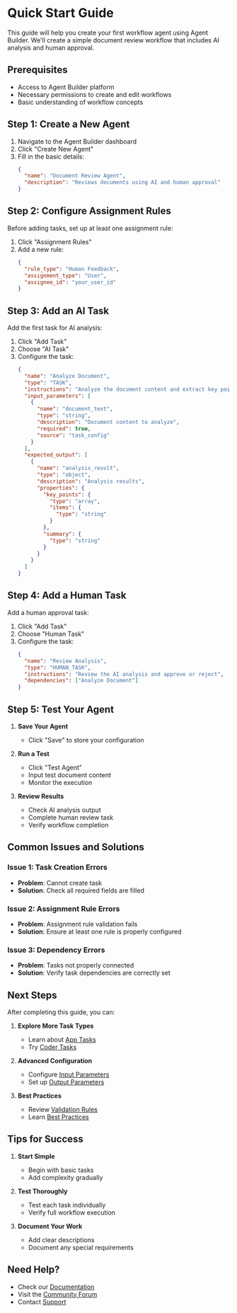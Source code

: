 # Quick Start Guide

This guide will help you create your first workflow agent using Agent Builder. We'll create a simple document review workflow that includes AI analysis and human approval.

## Prerequisites
- Access to Agent Builder platform
- Necessary permissions to create and edit workflows
- Basic understanding of workflow concepts

## Step 1: Create a New Agent

1. Navigate to the Agent Builder dashboard
2. Click "Create New Agent"
3. Fill in the basic details:
   ```json
   {
     "name": "Document Review Agent",
     "description": "Reviews documents using AI and human approval"
   }
   ```

## Step 2: Configure Assignment Rules

Before adding tasks, set up at least one assignment rule:

1. Click "Assignment Rules"
2. Add a new rule:
   ```json
   {
     "rule_type": "Human Feedback",
     "assignment_type": "User",
     "assignee_id": "your_user_id"
   }
   ```

## Step 3: Add an AI Task

Add the first task for AI analysis:

1. Click "Add Task"
2. Choose "AI Task"
3. Configure the task:
   ```json
   {
     "name": "Analyze Document",
     "type": "TASK",
     "instructions": "Analyze the document content and extract key points",
     "input_parameters": [
       {
         "name": "document_text",
         "type": "string",
         "description": "Document content to analyze",
         "required": true,
         "source": "task_config"
       }
     ],
     "expected_output": [
       {
         "name": "analysis_result",
         "type": "object",
         "description": "Analysis results",
         "properties": {
           "key_points": {
             "type": "array",
             "items": {
               "type": "string"
             }
           },
           "summary": {
             "type": "string"
           }
         }
       }
     ]
   }
   ```

## Step 4: Add a Human Task

Add a human approval task:

1. Click "Add Task"
2. Choose "Human Task"
3. Configure the task:
   ```json
   {
     "name": "Review Analysis",
     "type": "HUMAN_TASK",
     "instructions": "Review the AI analysis and approve or reject",
     "dependencies": ["Analyze Document"]
   }
   ```

## Step 5: Test Your Agent

1. **Save Your Agent**
   - Click "Save" to store your configuration

2. **Run a Test**
   - Click "Test Agent"
   - Input test document content
   - Monitor the execution

3. **Review Results**
   - Check AI analysis output
   - Complete human review task
   - Verify workflow completion

## Common Issues and Solutions

### Issue 1: Task Creation Errors
- **Problem**: Cannot create task
- **Solution**: Check all required fields are filled

### Issue 2: Assignment Rule Errors
- **Problem**: Assignment rule validation fails
- **Solution**: Ensure at least one rule is properly configured

### Issue 3: Dependency Errors
- **Problem**: Tasks not properly connected
- **Solution**: Verify task dependencies are correctly set

## Next Steps

After completing this guide, you can:

1. **Explore More Task Types**
   - Learn about [App Tasks](../tasks/app-task.md)
   - Try [Coder Tasks](../tasks/coder-task.md)

2. **Advanced Configuration**
   - Configure [Input Parameters](../parameters/input-parameters.md)
   - Set up [Output Parameters](../parameters/output-parameters.md)

3. **Best Practices**
   - Review [Validation Rules](../guides/validation-rules.md)
   - Learn [Best Practices](../guides/best-practices.md)

## Tips for Success

1. **Start Simple**
   - Begin with basic tasks
   - Add complexity gradually

2. **Test Thoroughly**
   - Test each task individually
   - Verify full workflow execution

3. **Document Your Work**
   - Add clear descriptions
   - Document any special requirements

## Need Help?

- Check our [Documentation](../index.md)
- Visit the [Community Forum](#)
- Contact [Support](#)